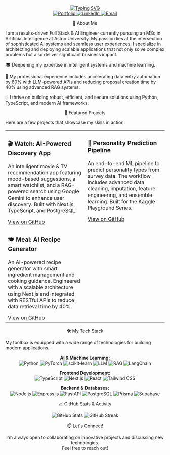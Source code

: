 <div align="center">
<a href="https://git.io/typing-svg"><img src="https://www.google.com/search?q=https://readme-typing-svg.demolab.com%3Ffont%3DFira%2BCode%26weight%3D700%26size%3D45%26pause%3D1000%26color%3D00BFFF%26center%3Dtrue%26vCenter%3Dtrue%26width%3D1000%26lines%3DHi%2Bthere%252C%2BI%27m%2BCharles%2BArowolo+👋;I'm+a+Full+Stack+%26+AI+Engineer;I+build+intelligent+%26+scalable+solutions." alt="Typing SVG" /></a>
</div>

<div align="center">
<a href="https://maestrodev19.vercel.app/" target="_blank">
<img src="https://img.shields.io/badge/Portfolio-000000?style=for-the-badge&logo=About.me&logoColor=white" alt="Portfolio"/>
</a>
<a href="https://linkedin.com/in/charlesarowolo" target="_blank">
<img src="https://img.shields.io/badge/LinkedIn-0077B5?style=for-the-badge&logo=linkedin&logoColor=white" alt="LinkedIn"/>
</a>
<a href="mailto:charles19rex@gmail.com">
<img src="https://img.shields.io/badge/Email-D14836?style=for-the-badge&logo=gmail&logoColor=white" alt="Email"/>
</a>
</div>

<p align="center"> 🚀 About Me </p>
I am a results-driven Full Stack & AI Engineer currently pursuing an MSc in Artificial Intelligence at Aston University. My passion lies at the intersection of sophisticated AI systems and seamless user experiences. I specialize in architecting and deploying scalable applications that not only solve complex problems but also deliver significant business impact.

🎓 Deepening my expertise in intelligent systems and machine learning.

💼 My professional experience includes accelerating data entry automation by 60% with LLM-powered APIs and reducing proposal creation time by 40% using advanced RAG systems.

💡 I thrive on building robust, efficient, and secure solutions using Python, TypeScript, and modern AI frameworks.

<p align="center">🌟 Featured Projects</p>
Here are a few projects that showcase my skills in action:

<table width="100%">
<tr>
<td width="50%" valign="top">
<h3>🎬 Watch: AI-Powered Discovery App</h3>
<p>An intelligent movie & TV recommendation app featuring mood-based suggestions, a smart watchlist, and a RAG-powered search using Google Gemini to enhance user discovery. Built with Next.js, TypeScript, and PostgreSQL.</p>
<a href="https://www.google.com/search?q=https://github.com/MaestroDev19/Watch" target="_blank">View on GitHub</a>
</td>
<td width="50%" valign="top">
<h3>🤖 Personality Prediction Pipeline</h3>
<p>An end-to-end ML pipeline to predict personality types from survey data. The workflow includes advanced data cleaning, imputation, feature engineering, and ensemble learning. Built for the Kaggle Playground Series.</p>
<a href="https://www.google.com/search?q=https://github.com/MaestroDev19/Personality_Prediction_Pipeline" target="_blank">View on GitHub</a>
</td>
</tr>
<tr>
<td width="50%" valign="top">
<h3>🍽️ Meal: AI Recipe Generator</h3>
<p>An AI-powered recipe generator with smart ingredient management and cooking guidance. Engineered with a scalable architecture using Next.js and integrated with RESTful APIs to reduce data retrieval time by 40%.</p>
<a href="https://www.google.com/search?q=https://github.com/MaestroDev19/meal" target="_blank">View on GitHub</a>
</td>
<td width="50%" valign="top">
<!-- You can add another project here if you like! -->
</td>
</tr>
</table>

<p align="center">🛠️ My Tech Stack</p>
My toolbox is equipped with a wide range of technologies for building modern applications.

<p align="center">
<strong>AI & Machine Learning:</strong><br>
<img src="https://img.shields.io/badge/Python-3776AB?style=for-the-badge&logo=python&logoColor=white" alt="Python"/>
<img src="https://img.shields.io/badge/PyTorch-EE4C2C?style=for-the-badge&logo=pytorch&logoColor=white" alt="PyTorch"/>
<img src="https://img.shields.io/badge/scikit--learn-F7931E?style=for-the-badge&logo=scikit-learn&logoColor=white" alt="scikit-learn"/>
<img src="https://www.google.com/search?q=https://img.shields.io/badge/LLM-005B41%3Fstyle%3Dfor-the-badge%26logo%3DOpenAI%26logoColor%3Dwhite" alt="LLM"/>
<img src="https://www.google.com/search?q=https://img.shields.io/badge/RAG-8A2BE2%3Fstyle%3Dfor-the-badge" alt="RAG"/>
<img src="https://img.shields.io/badge/LangChain-121212?style=for-the-badge&logo=chainlink&logoColor=white" alt="LangChain"/>
</p>

<p align="center">
<strong>Frontend Development:</strong><br>
<img src="https://img.shields.io/badge/TypeScript-007ACC?style=for-the-badge&logo=typescript&logoColor=white" alt="TypeScript"/>
<img src="https://img.shields.io/badge/Next.js-000000?style=for-the-badge&logo=next.js&logoColor=white" alt="Next.js"/>
<img src="https://img.shields.io/badge/React-20232A?style=for-the-badge&logo=react&logoColor=61DAFB" alt="React"/>
<img src="https://www.google.com/search?q=https://img.shields.io/badge/Tailwind_CSS-38B2AC%3Fstyle%3Dfor-the-badge%26logo%3Dtailwind-css%26logoColor%3Dwhite" alt="Tailwind CSS"/>
</p>

<p align="center">
<strong>Backend & Databases:</strong><br>
<img src="https://img.shields.io/badge/Node.js-43853D?style=for-the-badge&logo=node.js&logoColor=white" alt="Node.js"/>
<img src="https://www.google.com/search?q=https://img.shields.io/badge/Express.js-404D59%3Fstyle%3Dfor-the-badge%26logo%3Dexpress%26logoColor%3Dwhite" alt="Express.js"/>
<img src="https://www.google.com/search?q=https://img.shields.io/badge/FastAPI-009688%3Fstyle%3Dfor-the-badge%26logo%3Dfastapi%26logoColor%3Dwhite" alt="FastAPI"/>
<img src="https://img.shields.io/badge/PostgreSQL-316192?style=for-the-badge&logo=postgresql&logoColor=white" alt="PostgreSQL"/>
<img src="https://www.google.com/search?q=https://img.shields.io/badge/Prisma-3982CE%3Fstyle%3Dfor-the-badge%26logo%3Dprisma%26logoColor%3Dwhite" alt="Prisma"/>
<img src="https://www.google.com/search?q=https://img.shields.io/badge/Supabase-3FCF8E%3Fstyle%3Dfor-the-badge%26logo%3Dsupabase%26logoColor%3Dwhite" alt="Supabase"/>
</p>

<p align="center">📈 GitHub Stats & Activity</p>
<p align="center">
<img src="https://www.google.com/search?q=https://github-readme-stats.vercel.app/api%3Fusername%3DMaestroDev19%26show_icons%3Dtrue%26theme%3Dtokyonight%26rank_icon%3Dgithub" alt="GitHub Stats" />
<img src="https://www.google.com/search?q=https://github-readme-streak-stats.herokuapp.com/%3Fuser%3DMaestroDev19%26theme%3Dtokyonight" alt="GitHub Streak" />
</p>

<p align="center">📫 Let's Connect!</p>
<p align="center">
I'm always open to collaborating on innovative projects and discussing new technologies.
<br/>
Feel free to reach out!
</p>
